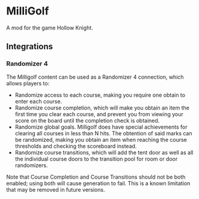 # MilliGolf

A mod for the game Hollow Knight.

## Integrations

### Randomizer 4

The Milligolf content can be used as a Randomizer 4 connection, which allows players to:

- Randomize access to each course, making you require one obtain to enter each course.
- Randomize course completion, which will make you obtain an item the first time you clear each course, and prevent you from viewing your score on the board until the completion check is obtained.
- Randomize global goals. Milligolf does have special achievements for clearing all courses in less than N hits. The obtention of said marks can be randomized, making you obtain an item when reaching the course thresholds and checking the scoreboard instead.
- Randomize course transitions, which will add the tent door as well as all the individual course doors to the transition pool for room or door randomizers.

Note that Course Completion and Course Transitions should not be both enabled; using both will cause
generation to fail. This is a known limitation that may be removed in future versions.